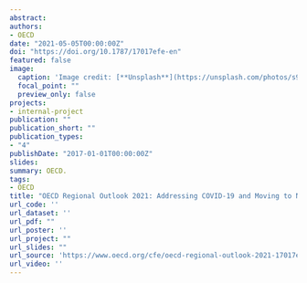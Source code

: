 ```yaml
---
abstract: 
authors:
- OECD
date: "2021-05-05T00:00:00Z"
doi: "https://doi.org/10.1787/17017efe-en"
featured: false
image:
  caption: 'Image credit: [**Unsplash**](https://unsplash.com/photos/s9CC2SKySJM)'
  focal_point: ""
  preview_only: false
projects:
- internal-project
publication: ""
publication_short: ""
publication_types:
- "4"
publishDate: "2017-01-01T00:00:00Z"
slides: 
summary: OECD.
tags:
- OECD
title: "OECD Regional Outlook 2021: Addressing COVID-19 and Moving to Net Zero Greenhouse Gas Emissions"
url_code: ''
url_dataset: ''
url_pdf: ""
url_poster: ''
url_project: ""
url_slides: ""
url_source: 'https://www.oecd.org/cfe/oecd-regional-outlook-2021-17017efe-en.htm'
url_video: ''
---
```

